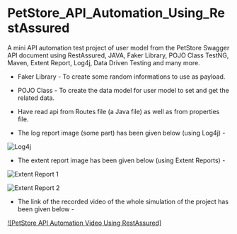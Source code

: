 # PetStore_API_Automation_Using_RestAssured
A mini API automation test project of user model from the PetStore Swagger API document using RestAssured, JAVA, Faker Library, POJO Class TestNG, Maven, Extent Report, Log4j, Data Driven Testing and many more.

* Faker Library - To create some random informations to use as payload.
* POJO Class - To create the data model for user model to set and get the related data.
* Have read api from Routes file (a Java file) as well as from properties file.


* The log report image (some part) has been given below (using Log4j) -




![Log4j](https://github.com/shifat124/PetStore_API_Automation_Using_RestAssured/assets/69003347/32ec52e1-301f-493f-9d2c-9d8575b7986e)


* The extent report image has been given below (using Extent Reports) -




![Extent Report 1](https://github.com/shifat124/PetStore_API_Automation_Using_RestAssured/assets/69003347/e19b9b9b-5160-4cb4-8ba2-e2070b766451)






![Extent Report 2](https://github.com/shifat124/PetStore_API_Automation_Using_RestAssured/assets/69003347/14434bc0-adff-493e-aec6-e3a9099de378)



* The link of the recorded video of the whole simulation of the project has been given below -


[![PetStore API Automation Video Using RestAssured]](https://vimeo.com/manage/videos/853786620)
